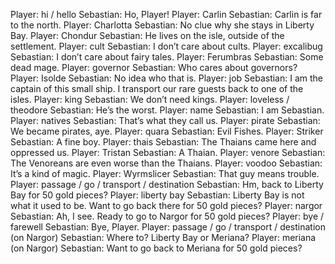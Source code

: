 Player: hi / hello
Sebastian: Ho, Player!
Player: Carlin
Sebastian: Carlin is far to the north.
Player: Charlotta
Sebastian: No clue why she stays in Liberty Bay.
Player: Chondur
Sebastian: He lives on the isle, outside of the settlement.
Player: cult
Sebastian: I don’t care about cults.
Player: excalibug
Sebastian: I don’t care about fairy tales.
Player: Ferumbras
Sebastian: Some dead mage.
Player: governor
Sebastian: Who cares about governors?
Player: Isolde
Sebastian: No idea who that is.
Player: job
Sebastian: I am the captain of this small ship. I transport our rare guests back to one of the isles.
Player: king
Sebastian: We don’t need kings.
Player: loveless / theodore
Sebastian: He’s the worst.
Player: name
Sebastian: I am Sebastian.
Player: natives
Sebastian: That’s what they call us.
Player: pirate
Sebastian: We became pirates, aye.
Player: quara
Sebastian: Evil Fishes.
Player: Striker
Sebastian: A fine boy.
Player: thais
Sebastian: The Thaians came here and oppressed us.
Player: Tristan
Sebastian: A Thaian.
Player: venore
Sebastian: The Venoreans are even worse than the Thaians.
Player: voodoo
Sebastian: It’s a kind of magic.
Player: Wyrmslicer
Sebastian: That guy means trouble.
Player: passage / go / transport / destination
Sebastian: Hm, back to Liberty Bay for 50 gold pieces?
Player: liberty bay
Sebastian: Liberty Bay is not what it used to be. Want to go back there for 50 gold pieces?
Player: nargor
Sebastian: Ah, I see. Ready to go to Nargor for 50 gold pieces?
Player: bye / farewell
Sebastian: Bye, Player.
Player: passage / go / transport / destination (on Nargor)
Sebastian: Where to? Liberty Bay or Meriana?
Player: meriana (on Nargor)
Sebastian: Want to go back to Meriana for 50 gold pieces?